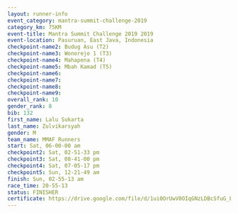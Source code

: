 ```yaml
---
layout: runner-info 
event_category: mantra-summit-challenge-2019 
category_km: 75KM 
event-title: Mantra Summit Challenge 2019 2019 
event-location: Pasuruan, East Java, Indonesia 
checkpoint-name2: Budug Asu (T2) 
checkpoint-name3: Wonorejo 1 (T3) 
checkpoint-name4: Mahapena (T4) 
checkpoint-name5: Mbah Kamad (T5) 
checkpoint-name6: 
checkpoint-name7: 
checkpoint-name8: 
checkpoint-name9: 
overall_rank: 10
gender_rank: 8
bib: 132
first_name: Lalu Sukarta
last_name: Zulvikarsyah
gender: M
team_name: MMAF Runners
start: Sat, 06-00-00 am
checkpoint2: Sat, 02-51-33 pm
checkpoint3: Sat, 08-41-00 pm
checkpoint4: Sat, 07-05-17 pm
checkpoint5: Sun, 12-21-49 am
finish: Sun, 02-55-13 am
race_time: 20-55-13
status: FINISHER
certificate: https://drive.google.com/file/d/1ui0OrUwV0OIqGNzLDBcSfuG_LykLRX-H/view?usp=sharing
---
```


